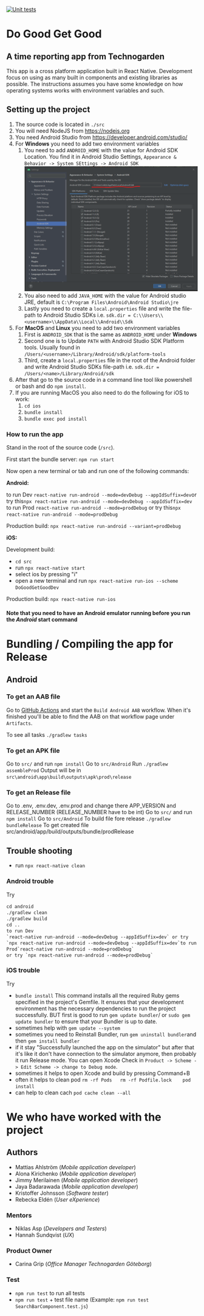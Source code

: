 [![Unit tests](https://github.com/Do-Good-Get-Good/do-good-get-good/actions/workflows/autotests_branch.yml/badge.svg)](https://github.com/Do-Good-Get-Good/do-good-get-good/actions/workflows/autotests_branch.yml)

# Do Good Get Good

## A time reporting app from Technogarden

This app is a cross platform application built in React Native. Development focus on using as many built in components and existing libraries as possible. The instructions assumes you have some knowledge on how operating systems works with environment variables and such.

## Setting up the project

1. The source code is located in `./src`
2. You will need NodeJS from https://nodejs.org
3. You need Android Studio from https://developer.android.com/studio/
4. For **Windows** you need to add two environment variables
   1. You need to add `ANDROID_HOME` with the value for Android SDK Location. You find it in Android Studio Settings, `Appearance & Behavior -> System SEttings -> Android SDK`
      ![Android sdk](doc/images/android_sdk.png)
   2. You also need to add `JAVA_HOME` with the value for Android studio JRE, default is `C:\Program Files\Android\Android Studio\jre`
   3. Lastly you need to create a `local.properties` file and write the file-path to Android Studio SDKs i.e. `sdk.dir = C:\\Users\\<username>\\AppData\\Local\\Android\\Sdk`
5. For **MacOS** and **Linux** you need to add two environment variables
   1. First is `ANDROID_SDK` that is the same as `ANDROID_HOME` under **Windows**
   2. Second one is to Update `PATH` with Android Studio SDK Platform tools. Usually found in `/Users/<username>/Library/Android/sdk/platform-tools`
   3. Third, create a `local.properties` file in the root of the Android folder and write Android Studio SDKs file-path i.e. `sdk.dir = /Users/<name>/Library/Android/sdk`
6. After that go to the source code in a command line tool like powershell or bash and do `npm install`.
7. If you are running MacOS you also need to do the following for iOS to work:
   1. `cd ios`
   2. `bundle install`
   3. `bundle exec pod install`

### How to run the app

Stand in the root of the source code (`/src`).

First start the bundle server:
`npm run start`

Now open a new terminal or tab and run one of the following commands:

**Android:**

to run Dev
`react-native run-android --mode=devDebug --appIdSuffix=dev`or try this`npx react-native run-android --mode=devDebug --appIdSuffix=dev`
to run Prod `react-native run-android --mode=prodDebug` or try this`npx react-native run-android --mode=prodDebug`

Production build: `npx react-native run-android --variant=prodDebug`

**iOS:**

Development build:

- `cd src`
- run `npx react-native start`
- select ios by pressing "i"
- open a new terminal and run `npx react-native run-ios --scheme DoGoodGetGoodDev`

Production build: `npx react-native run-ios`

#### **Note that you need to have an Android emulator running before you run the _Android_ start command**

# Bundling / Compiling the app for Release

## Android

### To get an AAB file

Go to [GitHub Actions](https://github.com/Do-Good-Get-Good/do-good-get-good/actions/workflows/build_android_apk_test.yml) and start the `Build Android AAB` workflow.
When it's finished you'll be able to find the AAB on that workflow page under `Artifacts`.

To see all tasks `./gradlew tasks`

### To get an APK file

Go to `src/` and run `npm install`
Go to `src/Android`
Run `./gradlew assembleProd`
Output will be in `src\android\app\build\outputs\apk\prod\release`

### To get an Release file

Go to .env, .env.dev, .env.prod and change there APP_VERSION and RELEASE_NUMBER (RELEASE_NUMBER have to be int)
Go to `src/` and run `npm install`
Go to `src/Android`
To build file fore release `./gradlew bundleRelease`
To get created file src/android/app/build/outputs/bundle/prodRelease

## Trouble shooting

- run `npx react-native clean`

### Android trouble

Try

```
cd android
./gradlew clean
./gradlew build
cd ..
to run Dev
`react-native run-android --mode=devDebug --appIdSuffix=dev` or try `npx react-native run-android --mode=devDebug --appIdSuffix=dev`to run Prod`react-native run-android --mode=prodDebug`
or try `npx react-native run-android --mode=prodDebug`
```

### iOS trouble

Try

- `bundle install` This command installs all the required Ruby gems specified in the project's Gemfile. It ensures that your development environment has the necessary dependencies to run the project successfully. BUT first is good to run `gem update bundler`/ or `sudo gem update bundler` to ensure that your Bundler is up to date.
- sometimes help with `gem update --system`
- sometimes you need to Reinstall Bundler, run  `gem uninstall bundler`and then `gem install bundler`
- if it stay "Successfully launched the app on the simulator" but after that it's like it don't have connection to the simulator anymore, then probably it run Release mode. You can open Xcode Check in `Product -> Scheme -> Edit Scheme -> change to Debug mode`.
- sometimes it helps to open Xcode and build by pressing Command+B
- often it helps to clean pod `rm -rf Pods   rm -rf Podfile.lock    pod install`
- can help to clean cach `pod cache clean --all`

# We who have worked with the project

## Authors

- Mattias Ahlström (_Mobile application developer_)
- Alona Kirichenko (_Mobile application developer_)
- Jimmy Merilainen (_Mobile application developer_)
- Jaya Badarawada (_Mobile application developer_)
- Kristoffer Johnsson (_Software tester_)
- Rebecka Eldén (_User eXperience_)

### Mentors

- Niklas Asp (_Developers and Testers_)
- Hannah Sundqvist (_UX_)

### Product Owner

- Carina Grip (_Office Manager Technogarden Göteborg_)

### Test

- `npm run test` to run all tests
- `npm run test` + test file name (Example: `npm run test SearchBarComponent.test.js`)

